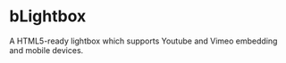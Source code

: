 bLightbox
=========

A HTML5-ready lightbox which supports Youtube and Vimeo embedding and mobile devices.